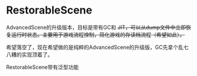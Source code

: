 # RestorableScene

AdvancedScene的升级版本，目标是带有GC和 ~~JIT，可以从dump文件中立即恢复运行时状态。主要用于游戏流程控制，简化游戏的存读档流程（希望如此）。~~

希望落空了，现在希望做的是纯粹的AdvancedScene的升级版，GC先拿个乱七八糟的实现顶着了。 

RestorableScene带有泛型功能